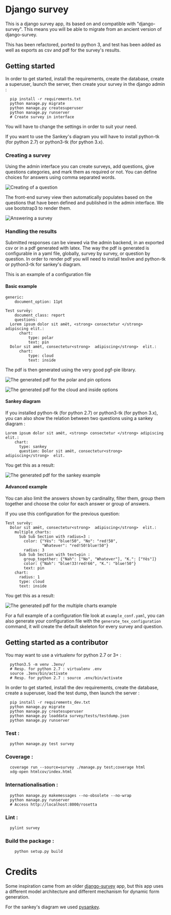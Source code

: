 # Django survey

This is a django survey app, its based on and compatible with "django-survey".
This means you will be able to migrate from an ancient version of django-survey.

This has been refactored, ported to python 3, and test has been added as well as
exports as csv and pdf for the survey's results.

## Getting started


In order to get started, install the requirements, create the database, create
a superuser, launch the server, then create your survey in the django admin :

~~~~
  pip install -r requirements.txt
  python manage.py migrate
  python manage.py createsuperuser
  python manage.py runserver
  # Create survey in interface
~~~~

You will have to change the settings in order to suit your need.

If you want to use the Sankey's diagram you will have to install python-tk
(for python 2.7) or python3-tk (for python 3.x).

### Creating a survey

Using the admin interface you can create surveys, add questions, give questions
categories, and mark them as required or not. You can define choices for answers
using comma separated words.

![Creating of a question](doc/creating_questions.png "Creating of a question")

The front-end survey view then automatically populates based on the questions
that have been defined and published in the admin interface. We use bootstrap3
to render them.

![Answering a survey](doc/answering_questions.png "Answering a survey")

### Handling the results

Submitted responses can be viewed via the admin backend, in an exported csv
or in a pdf generated with latex. The way the pdf is generated is
configurable in a yaml file, globally, survey by survey, or question by
question. In order to render pdf you will need to install texlive and python-tk
or python3-tk for sankey's diagram.

This is an example of a configuration file

#### Basic example

~~~~
generic:
    document_option: 11pt

Test survëy:
    document_class: report
    questions:
  Lorem ipsum dolor sit amët, <strong> consectetur </strong> adipiscing elit.:
      chart:
          type: polar
          text: pin
  Dolor sit amët, consectetur<strong>  adipiscing</strong>  elit.:
      chart:
          type: cloud
          text: inside
~~~~

The pdf is then generated using the very good pgf-pie library.

![The generated pdf for the polar and pin options](doc/report.png "The generated pdf for the polar and pin options")

![The generated pdf for the cloud and inside options](doc/report_2.png "The generated pdf for the cloud and inside options")

#### Sankey diagram

If you installed python-tk (for python 2.7) or python3-tk (for python 3.x), you
can also show the relation between two questions using a sankey diagram :

~~~~
Lorem ipsum dolor sit amët, <strong> consectetur </strong> adipiscing elit.:
    chart:
      type: sankey
      question: Dolor sit amët, consectetur<strong>  adipiscing</strong>  elit.
~~~~

You get this as a result:

![The generated pdf for the sankey example](doc/sankey.png "The generated pdf for the sankey example")

#### Advanced example

You can also limit the answers shown by cardinality, filter them, group them
together and choose the color for each answer or group of answers.

If you use this configuration for the previous question:
~~~~
Test survëy:
  Dolor sit amët, consectetur<strong>  adipiscing</strong>  elit.:
    multiple_charts:
      Sub Sub Section with radius=3 :
        color: {"Yës": "blue!50", "No": "red!50",
                "Whatever": "red!50!blue!50"}
        radius: 3
      Sub Sub Section with text=pin :
        group_together: {"Nah": ["No", "Whatever"], "K.": ["Yës"]}
        color: {"Nah": "blue!33!red!66", "K.": "blue!50"}
        text: pin
    chart:
      radius: 1
      type: cloud
      text: inside
~~~~

You get this as a result:

![The generated pdf for the multiple charts example](doc/multicharts.png "The generated pdf for the multiple charts example")


For a full example of a configuration file look at `example_conf.yaml`, you can
also generate your configuration file with the `generate_tex_configuration`
command, it will create the default skeleton for every survey and question.

## Getting started as a contributor

You may want to use a virtualenv for python 2.7 or 3+ :

~~~~
  python3.5 -m venv .3env/
  # Resp. for python 2.7 : virtualenv .env
  source .3env/bin/activate
  # Resp. for python 2.7 : source .env/bin/activate
~~~~

In order to get started, install the dev requirements, create the database,
create a superuser, load the test dump, then launch the server :

~~~~
  pip install -r requirements_dev.txt
  python manage.py migrate
  python manage.py createsuperuser
  python manage.py loaddata survey/tests/testdump.json
  python manage.py runserver
~~~~

### Test :

~~~~
  python manage.py test survey
~~~~

### Coverage :

~~~~
  coverage run --source=survey ./manage.py test;coverage html
  xdg-open htmlcov/index.html
~~~~

### Internationalisation :
~~~~
  python manage.py makemessages --no-obsolete --no-wrap
  python manage.py runserver
  # Access http://localhost:8000/rosetta
~~~~
### Lint :
~~~~
  pylint survey
~~~~
### Build the package :
~~~~
    python setup.py build
~~~~
# Credits

Some inspiration came from an older
[django-survey](https://github.com/flynnguy/django-survey) app, but this app
uses a different model architecture and different mechanism for dynamic form
generation.

For the sankey's diagram we used [pysankey](https://github.com/anazalea/pySankey).
